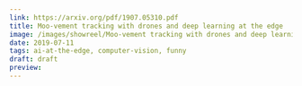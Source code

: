 ```yaml
---
link: https://arxiv.org/pdf/1907.05310.pdf
title: Moo-vement tracking with drones and deep learning at the edge
image: /images/showreel/Moo-vement tracking with drones and deep learning at the edge.jpg
date: 2019-07-11
tags: ai-at-the-edge, computer-vision, funny
draft: draft
preview:
---
```



